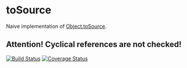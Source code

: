# toSource
Naive implementation of [Object.toSource](https://developer.mozilla.org/docs/Web/JavaScript/Reference/Global_Objects/Object/toSource).

## Attention! Cyclical references are not checked!

[![Build Status](https://travis-ci.org/pitermarx/toSource.svg?branch=master)](https://travis-ci.org/pitermarx/toSource)
[![Coverage Status](https://coveralls.io/repos/pitermarx/toSource/badge.svg?branch=master)](https://coveralls.io/r/pitermarx/toSource?branch=master)

